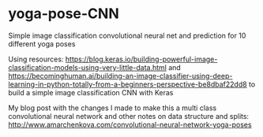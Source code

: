 # yoga-pose-CNN
Simple image classification convolutional neural net and prediction for 10 different yoga poses 

Using resources: 
https://blog.keras.io/building-powerful-image-classification-models-using-very-little-data.html
and 
https://becominghuman.ai/building-an-image-classifier-using-deep-learning-in-python-totally-from-a-beginners-perspective-be8dbaf22dd8
to build a simple image classification CNN with Keras

My blog post with the changes I made to make this a multi class convolutional neural network and other notes on data structure and splits: http://www.amarchenkova.com/convolutional-neural-network-yoga-poses

